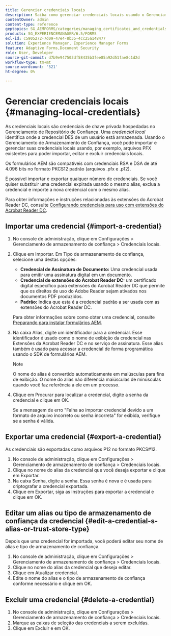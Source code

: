 ```yaml
---
title: Gerenciar credenciais locais
description: Saiba como gerenciar credenciais locais usando o Gerenciamento de armazenamento de confiança. Os formulários AEM são compatíveis com credenciais RSA e DSA no formulário PKCS12 padrão.
contentOwner: admin
content-type: reference
geptopics: SG_AEMFORMS/categories/managing_certificates_and_credentials
products: SG_EXPERIENCEMANAGER/6.5/FORMS
exl-id: c5905272-7d09-47e4-8b35-4cc25a148477
solution: Experience Manager, Experience Manager Forms
feature: Adaptive Forms,Document Security
role: User, Developer
source-git-commit: d7b9e947503df58435b3fee85a92d51fae8c1d2d
workflow-type: tm+mt
source-wordcount: '521'
ht-degree: 0%

---
```


# Gerenciar credenciais locais {#managing-local-credentials}

As credenciais locais são credenciais de chave privada hospedadas no Gerenciamento de Repositório de Confiança. Uma *credencial local* identifica onde a credencial DES de um usuário está armazenada. Usando o Gerenciamento de Armazenamento de Confiança, você pode importar e gerenciar suas credenciais locais usando, por exemplo, arquivos PFX existentes para poder importar, editar e excluir credenciais locais.

Os formulários AEM são compatíveis com credenciais RSA e DSA de até 4.096 bits no formato PKCS12 padrão (arquivos .pfx e .p12).

É possível importar e exportar qualquer número de credenciais. Se você quiser substituir uma credencial expirada usando o mesmo alias, exclua a credencial e importe a nova credencial com o mesmo alias.

Para obter informações e instruções relacionadas às extensões do Acrobat Reader DC, consulte [Configurando credenciais para uso com extensões do Acrobat Reader DC](/help/forms/using/admin-help/configuring-credentials-acrobat-reader-dc.md#configuring-credentials-for-use-with-acrobat-reader-dc-extensions).

## Importar uma credencial {#import-a-credential}

1. No console de administração, clique em Configurações > Gerenciamento de armazenamento de confiança > Credenciais locais.
1. Clique em Importar. Em Tipo de armazenamento de confiança, selecione uma destas opções:

   * **Credencial de Assinatura de Documento:** Uma credencial usada para emitir uma assinatura digital em um documento.
   * **Credencial de extensões do Acrobat Reader DC:** um certificado digital específico para extensões do Acrobat Reader DC que permite que os direitos de uso do Adobe Reader sejam ativados nos documentos PDF produzidos.
   * **Padrão:** Indica que esta é a credencial padrão a ser usada com as extensões do Acrobat Reader DC.

   Para obter informações sobre como obter uma credencial, consulte [Preparando para instalar formulários AEM](https://helpx.adobe.com/pdf/aem-forms/6-3/prepare-install-single-server.pdf).

1. Na caixa Alias, digite um identificador para a credencial. Esse identificador é usado como o nome de exibição da credencial nas Extensões da Acrobat Reader DC e no serviço de assinatura. Esse alias também é usado para acessar a credencial de forma programática usando o SDK de formulários AEM.

   >[!NOTE]
   >
   >O nome do alias é convertido automaticamente em maiúsculas para fins de exibição. O nome do alias não diferencia maiúsculas de minúsculas quando você faz referência a ele em um processo.

1. Clique em Procurar para localizar a credencial, digite a senha da credencial e clique em OK.

   Se a mensagem de erro &quot;Falha ao importar credencial devido a um formato de arquivo incorreto ou senha incorreta&quot; for exibida, verifique se a senha é válida.

## Exportar uma credencial {#export-a-credential}

As credenciais são exportadas como arquivos P12 no formato PKCS#12.

1. No console de administração, clique em Configurações > Gerenciamento de armazenamento de confiança > Credenciais locais.
1. Clique no nome do alias da credencial que você deseja exportar e clique em Exportar.
1. Na caixa Senha, digite a senha. Essa senha é nova e é usada para criptografar a credencial exportada.
1. Clique em Exportar, siga as instruções para exportar a credencial e clique em OK.

## Editar um alias ou tipo de armazenamento de confiança da credencial {#edit-a-credential-s-alias-or-trust-store-type}

Depois que uma credencial for importada, você poderá editar seu nome de alias e tipo de armazenamento de confiança.

1. No console de administração, clique em Configurações > Gerenciamento de armazenamento de confiança > Credenciais locais.
1. Clique no nome do alias da credencial que deseja editar.
1. Clique em Atualizar credencial.
1. Edite o nome do alias e o tipo de armazenamento de confiança conforme necessário e clique em OK.

## Excluir uma credencial {#delete-a-credential}

1. No console de administração, clique em Configurações > Gerenciamento de armazenamento de confiança > Credenciais locais.
1. Marque as caixas de seleção das credenciais a serem excluídas.
1. Clique em Excluir e em OK.
